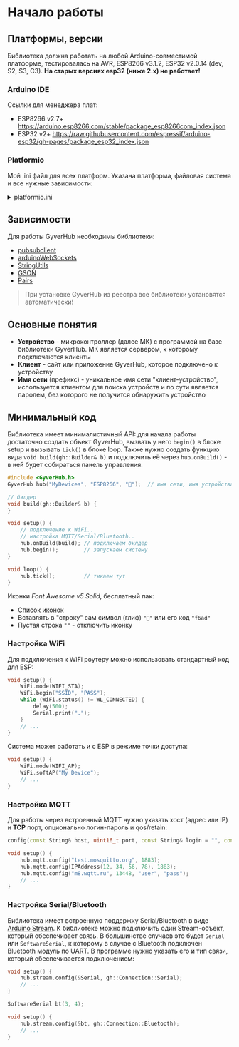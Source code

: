 # Начало работы
## Платформы, версии
Библиотека должна работать на любой Arduino-совместимой платформе, тестировалась на AVR, ESP8266 v3.1.2, ESP32 v2.0.14 (dev, S2, S3, C3). **На старых версиях esp32 (ниже 2.x) не работает!**

### Arduino IDE
Ссылки для менеджера плат:
- ESP8266 v2.7+ https://arduino.esp8266.com/stable/package_esp8266com_index.json
- ESP32 v2+ https://raw.githubusercontent.com/espressif/arduino-esp32/gh-pages/package_esp32_index.json

### Platformio
Мой .ini файл для всех платформ. Указана платформа, файловая система и все нужные зависимости:

<details>
<summary>platformio.ini</summary>

```ini
[env:d1_mini]
framework = arduino
monitor_speed = 115200
platform = espressif8266
board = d1_mini
upload_speed = 921600
monitor_filters = esp8266_exception_decoder, default
build_type = debug
board_build.filesystem = littlefs
lib_deps =
    knolleary/PubSubClient
    links2004/WebSockets
    GyverLibs/StringUtils
    GyverLibs/Pairs
    GyverLibs/GSON

[env:esp32dev]
framework = arduino
monitor_speed = 115200
platform = espressif32
board = esp32dev
upload_speed = 921600
board_build.filesystem = littlefs
lib_deps =
    knolleary/PubSubClient
    links2004/WebSockets
    GyverLibs/StringUtils
    GyverLibs/Pairs
    GyverLibs/GSON

[env:esp32cam]
framework = arduino
monitor_speed = 115200
platform = espressif32
board = esp32cam
board_build.mcu = esp32
upload_speed = 921600
board_build.f_cpu = 240000000L
board_build.filesystem = littlefs
lib_deps =
    knolleary/PubSubClient
    links2004/WebSockets
    GyverLibs/StringUtils
    GyverLibs/Pairs
    GyverLibs/GSON

[env:esp32-c3]
framework = arduino
monitor_speed = 115200
platform = espressif32
board = esp32dev
board_build.mcu = esp32c3
upload_speed = 921600
board_build.f_cpu = 80000000L
lib_deps =
    knolleary/PubSubClient
    links2004/WebSockets
    GyverLibs/StringUtils
    GyverLibs/Pairs
    GyverLibs/GSON

[env:s2_mini]
framework = arduino
monitor_speed = 115200
platform = espressif32
board = lolin_s2_mini
board_build.mcu = esp32s2
board_build.f_cpu = 240000000L
lib_deps =
    knolleary/PubSubClient
    links2004/WebSockets
    GyverLibs/StringUtils
    GyverLibs/Pairs
    GyverLibs/GSON

[env:nano328]
framework = arduino
monitor_speed = 115200
platform = atmelavr
board = nanoatmega328new
lib_deps =
    GyverLibs/StringUtils
    GyverLibs/Pairs
    GyverLibs/GSON
```
</details>

## Зависимости
Для работы GyverHub необходимы библиотеки:
- [pubsubclient](https://github.com/knolleary/pubsubclient)
- [arduinoWebSockets](https://github.com/Links2004/arduinoWebSockets)
- [StringUtils](https://github.com/GyverLibs/StringUtils)
- [GSON](https://github.com/GyverLibs/GSON)
- [Pairs](https://github.com/GyverLibs/Pairs)

> При установке GyverHub из реестра все библиотеки установятся автоматически!

## Основные понятия
- **Устройство** - микроконтроллер (далее МК) с программой на базе библиотеки GyverHub. МК является сервером, к которому подключаются клиенты
- **Клиент** - сайт или приложение GyverHub, которое подключено к устройству
- **Имя сети** (префикс) - уникальное имя сети "клиент-устройство", используется клиентом для поиска устройств и по сути является паролем, без которого не получится обнаружить устройство

## Минимальный код
Библиотека имеет минималистичный API: для начала работы достаточно создать объект GyverHub, вызвать у него `begin()` в блоке setup и вызывать `tick()` в блоке loop. Также нужно создать функцию вида `void build(gh::Builder& b)` и подключить её через `hub.onBuild()` - в ней будет собираться панель управления.
```cpp
#include <GyverHub.h>
GyverHub hub("MyDevices", "ESP8266", "");  // имя сети, имя устройства, иконка

// билдер
void build(gh::Builder& b) {
}

void setup() {
    // подключение к WiFi..
    // настройка MQTT/Serial/Bluetooth..
    hub.onBuild(build); // подключаем билдер
    hub.begin();        // запускаем систему
}

void loop() {
    hub.tick();         // тикаем тут
}
```
Иконки *Font Awesome v5 Solid*, бесплатный пак:
- [Список иконок](https://fontawesome.com/v5/search?o=r&m=free&s=solid)
- Вставлять в "строку" сам символ (глиф) `""` или его код `"f6ad"`
- Пустая строка `""` - отключить иконку

### Настройка WiFi
Для подключения к WiFi роутеру можно использовать стандартный код для ESP:
```cpp
void setup() {
    WiFi.mode(WIFI_STA);
    WiFi.begin("SSID", "PASS");
    while (WiFi.status() != WL_CONNECTED) {
        delay(500);
        Serial.print(".");
    }
    // ...
}
```

Система может работать и с ESP в режиме точки доступа:
```cpp
void setup() {
    WiFi.mode(WIFI_AP);
    WiFi.softAP("My Device");
    // ...
}
```

### Настройка MQTT
Для работы через встроенный MQTT нужно указать хост (адрес или IP) и **TCP** порт, опционально логин-пароль и qos/retain:
```cpp
config(const String& host, uint16_t port, const String& login = "", const String& pass = "", uint8_t qos = 0, bool ret = 0)
```

```cpp
void setup() {
    hub.mqtt.config("test.mosquitto.org", 1883);
    hub.mqtt.config(IPAddress(12, 34, 56, 78), 1883);
    hub.mqtt.config("m8.wqtt.ru", 13448, "user", "pass");
    // ...
}
```

### Настройка Serial/Bluetooth
Библиотека имеет встроенную поддержку Serial/Bluetooth в виде [Arduino Stream](https://www.arduino.cc/reference/en/language/functions/communication/stream/). К библиотеке можно подключить один Stream-объект, который обеспечивает связь. В большинстве случаев это будет `Serial` или `SoftwareSerial`, к которому в случае с Bluetooth подключен Bluetooth модуль по UART. В программе нужно указать его и тип связи, который обеспечивается подключением:
```cpp
void setup() {
    hub.stream.config(&Serial, gh::Connection::Serial);
    // ...
}
```
```cpp
SoftwareSerial bt(3, 4);

void setup() {
    hub.stream.config(&bt, gh::Connection::Bluetooth);
    // ...
}
```